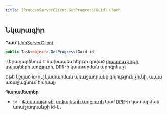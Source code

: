 ```yaml
---
title: IProcessServerClient.GetProgress(Guid) մեթոդ  
---
```


## Նկարագիր

**Դաս՝** [IJobServerClient](../IJobServerClient.md)

```c#
public Task<object> GetProgress(Guid id)
```

Վերադարձնում է նախապես հերթի դրված [փաստաթղթի](../../definitions/document.md), [տվյալների աղբյուրի](../../definitions/ds.md), [DPR](../../definitions/dpr.md)-ի կատարման պրոգրեսը։

Եթե նշված id-ով կատարման առաջադրանք գոյություն չունի, ապա առաջացնում է սխալ։

**Պարամետրեր**

* `id` - [Փաստաթղթի](../../definitions/document.md), [տվյալների աղբյուրի](../../definitions/ds.md) կամ [DPR](../../definitions/dpr.md)-ի կատարման առաջադրանքի id-ն։
